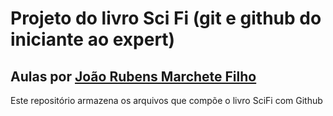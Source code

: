 # Projeto do livro Sci Fi (git e github do iniciante ao expert)
## Aulas por [João Rubens Marchete Filho][bmarchete]

Este repositório armazena os arquivos que compõe o livro SciFi com Github

[bmarchete]: https://github.com/bmarchete/